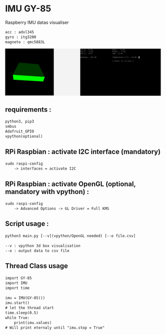 # IMU GY-85
Raspberry IMU datas visualiser

	acc : adxl345
	gyro : itg3200
	magneto : qmc5883L

![](capture.bmp)

## requirements :
```
python3, pip3
smbus
Adafruit_GPIO
vpython(optional)
```

## RPi Raspbian : activate I2C interface (mandatory)
```
sudo raspi-config
	-> interfaces = activate I2C
```

## RPi Raspbian : activate OpenGL (optional, mandatory with vpython) :
```
sudo raspi-config
	-> Advanced Options -> GL Driver = Full KMS
```

## Script usage : 
```
python3 main.py [--v](vpython/OpenGL needed) [--o file.csv]

--v : vpython 3d box visualisation
--o : output data to csv file
```

## Thread Class usage
```
import GY-85
import IMU
import time

imu = IMU(GY-85())
imu.start()
# let the thread start
time.sleep(0.5)
while True:
	print(imu.values)
# Will print eternaly until "imu.stop = True"
```

